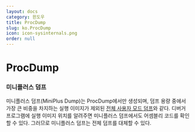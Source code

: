 ```yaml
---
layout: docs
category: 윈도우
title: ProcDump
slug: ko.ProcDump
icon: icon-sysinternals.png
order: null
---
```

# ProcDump

### 미니플러스 덤프
미니플러스 덤프(MiniPlus Dump)는 ProcDump에서만 생성되며, 덤프 용량 중에서 가장 큰 비중을 차지하는 실행 이미지가 제외된 [전체 사용자 모드 덤프](#전체-덤프)와 같다. 디버거 프로그램에 실행 이미지 위치를 알려주면 미니플러스 덤프에서도 어셈블리 코드를 확인할 수 있다. 그러므로 미니플러스 덤프는 전체 덤프를 대체할 수 있다.
